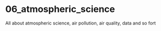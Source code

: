 # 06_atmospheric_science
All about atmospheric science, air pollution, air quality, data and so fort
